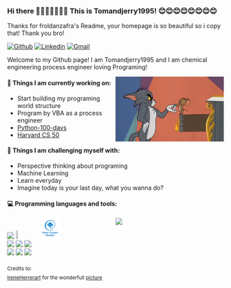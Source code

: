 ### Hi there 👋👋👋👋👋👋👋 This is Tomandjerry1995! 😊😊😊😊😊😊😊😊
Thanks for froldanzafra's Readme, your homepage is so beautiful so i copy that! Thank you bro!

[![Github](https://img.shields.io/badge/-Github-000?style=flat&logo=Github&logoColor=white)](https://github.com/Tomandjerry1995) 
[![Linkedin](https://img.shields.io/badge/-LinkedIn-blue?style=flat&logo=Linkedin&logoColor=white)](https://www.linkedin.com/in/froldanzafra/)
[![Gmail](https://img.shields.io/badge/-Gmail-c14438?style=flat&logo=Gmail&logoColor=white)](mailto:maoweixin1995@gmail.com)

Welcome to my Github page! I am Tomandjerry1995 and I am chemical engineering process engineer loving Programing!  

<img align="right" alt="img" src="https://github.com/Tomandjerry1995/Tomandjerry1995/blob/main/70135.jpg" width="50%" height="auto" />


#### 🌱 Things I am currently working on: 
- Start building my programing world structure  
- Program by VBA as a process engineer
- [Python-100-days](https://github.com/Tomandjerry1995/Python-100-Days)
- [Harvard CS 50](https://cs50.harvard.edu/x/2023/)

#### :muscle: Things I am challenging myself with:
- Perspective thinking about programing
- Machine Learning 
- Learn everyday
- Imagine today is your last day, what you wanna do?

#### :computer: Programming languages and tools: 
<p>
<img width="50%" align="right" src="https://github-readme-stats.vercel.app/api?username=Tomandjerry1995&show_icons=true&hide_border=true" />


<code><img width="10%" src="https://www.vectorlogo.zone/logos/python/python-ar21.svg" height="auto"></code>
<code><img width="10%" height="10%" src="https://www.vectorlogo.zone/logos/microsoft_vb/microsoft_vb-ar21.svg"></code>
<code><img width="10%" height="10%" src="https://github.com/Tomandjerry1995/Tomandjerry1995/blob/main/Aspen-Custom-Modeler-Logo.png"></code>
<br />
<code><img width="10%" src="xxx"></code>
<code><img width="10%" src="xxx"></code>
<code><img width="10%" src="xxx"></code>
<br />
<code><img width="10%" src="xxx"></code>
<code><img width="10%" src="xxx"></code>
<code><img width="10%" src="https://www.vectorlogo.zone/logos/git-scm/git-scm-ar21.svg"></code>
</p>

<sub>Credits to: <br/>[IreneHerrerart](https://www.artstation.com/ireneherrera) for the wonderfull [picture](https://github.com/FernandoRoldan93/FernandoRoldan93/blob/master/cover_image.jpg)</sub>
